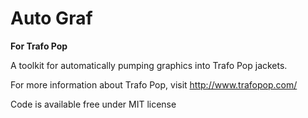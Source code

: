 # Auto Graf
__For Trafo Pop__

A toolkit for automatically pumping graphics into Trafo Pop jackets.

For more information about Trafo Pop, visit http://www.trafopop.com/

Code is available free under MIT license
